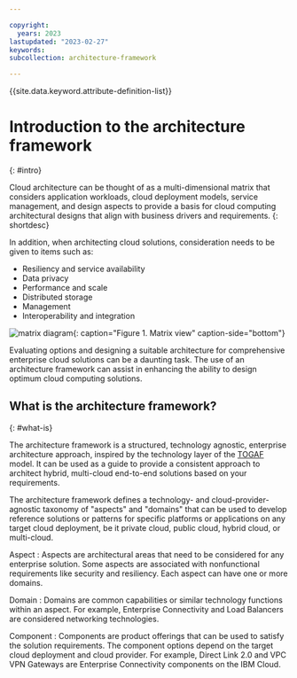 ```yaml
---

copyright:
  years: 2023
lastupdated: "2023-02-27"
keywords: 
subcollection: architecture-framework

---
```


{{site.data.keyword.attribute-definition-list}}


# Introduction to the architecture framework
{: #intro}

Cloud architecture can be thought of as a multi-dimensional matrix that considers application workloads, cloud deployment models, service management, and design aspects to provide a basis for cloud computing architectural designs that align with business drivers and requirements.
{: shortdesc}

In addition, when architecting cloud solutions, consideration needs to be given to items such as:
* Resiliency and service availability
* Data privacy
* Performance and scale
* Distributed storage
* Management
* Interoperability and integration

![matrix diagram](images/matrix.svg){: caption="Figure 1. Matrix view" caption-side="bottom"}

Evaluating options and designing a suitable architecture for comprehensive enterprise cloud solutions can be a daunting task. The use of an architecture framework can assist in enhancing the ability to design optimum cloud computing solutions.

## What is the architecture framework?
{: #what-is}

The architecture framework is a structured, technology agnostic, enterprise architecture approach, inspired by the technology layer of the [TOGAF](https://www.opengroup.org/togaf) model. It can be used as a guide to provide a consistent approach to architect hybrid, multi-cloud end-to-end solutions based on your requirements.

The architecture framework defines a technology- and cloud-provider-agnostic taxonomy of "aspects" and "domains" that can be used to develop reference solutions or patterns for specific platforms or applications on any target cloud deployment, be it private cloud, public cloud, hybrid cloud, or multi-cloud.

Aspect
    : Aspects are architectural areas that need to be considered for any enterprise solution. Some aspects are associated with nonfunctional requirements like security and resiliency. Each aspect can have one or more domains.

Domain
    : Domains are common capabilities or similar technology functions within an aspect. For example, Enterprise Connectivity and Load Balancers are considered networking technologies.

Component
    : Components are product offerings that can be used to satisfy the solution requirements. The component options depend on the target cloud deployment and cloud provider. For example, Direct Link 2.0 and VPC VPN Gateways are Enterprise Connectivity components on the IBM Cloud.
